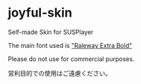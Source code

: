 # joyful-skin
Self-made Skin for SUSPlayer

The main font used is ["Raleway Extra Bold"](http://https://fonts.google.com/specimen/Raleway "Raleway Extra Bold")

Please do not use for commercial purposes. 

営利目的での使用はご遠慮ください。
